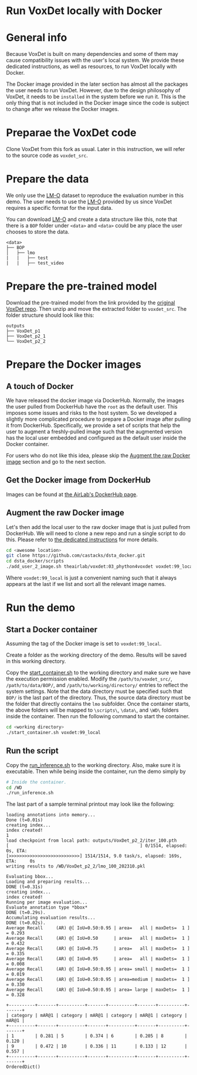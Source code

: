 # Run VoxDet locally with Docker

# General info

Because VoxDet is built on many dependencies and some of them may cause compatibility issues with the user's local system. We provide these dedicated instructions, as well as resources, to run VoxDet locally with Docker. 

The Docker image provided in the later section has almost all the packages the user needs to run VoxDet. However, due to the design philosophy of VoxDet, it needs to be `installed` in the system before we run it. This is the only thing that is not included in the Docker image since the code is subject to change after we release the Docker images.

# Preparae the VoxDet code

Clone VoxDet from this fork as usual. Later in this instruction, we will refer to the source code as `voxdet_src`.

# Prepare the data

We only use the [LM-O][lmo_dl] dataset to reproduce the evaluation number in this demo. The user needs to use the [LM-O][lmo_dl] provided by us since VoxDet requires a specific format for the input data.

[lmo_dl]: https://drive.google.com/file/d/1cY8gWF6t0IhEa0nLPVWfHMcPlfTNFPwe/view?usp=sharing

You can download [LM-O][lmo_dl] and create a data structure like this, note that there is a `BOP` folder under `<data>` and `<data>` could be any place the user chooses to store the data.

```shell
<data>
├── BOP
│   ├── lmo
|   |   ├── test
|   |   ├── test_video
```

# Prepare the pre-trained model

Download the pre-trained model from the link provided by the [original VoxDet repo][voxdet_ori_link]. Then unzip and move the extracted folder to `voxdet_src`. The folder structure should look like this: 

[voxdet_ori_link]: https://github.com/Jaraxxus-Me/VoxDet

```
outputs
├── VoxDet_p1
├── VoxDet_p2_1
└── VoxDet_p2_2
```

# Prepare the Docker images

## A touch of Docker

We have released the docker image via DockerHub. Normally, the images the user pulled from DockerHub have the `root` as the default user. This imposes some issues and risks to the host system. So we developed a slightly more complicated procedure to prepare a Docker image after pulling it from DockerHub. Specifically, we provide a set of scripts that help the user to augment a freshly-pulled image such that the augmented version has the local user embedded and configured as the default user inside the Docker container.

For users who do not like this idea, please skip the [Augment the raw Docker image](#augment-the-raw-docker-image) section and go to the next section.

## Get the Docker image from DockerHub

Images can be found at [the AirLab's DockerHub page](https://hub.docker.com/repository/docker/theairlab/voxdet/general).

## Augment the raw Docker image

Let's then add the local user to the raw docker image that is just pulled from DockerHub. We will need to clone a new repo and run a single script to do this. Please refer to [the dedicated instructions](https://github.com/castacks/dsta_docker#adding-the-host-user-to-an-image) for more details. 

```bash
cd <awesome location>
git clone https://github.com/castacks/dsta_docker.git
cd dsta_docker/scripts
./add_user_2_image.sh theairlab/voxdet:03_phython4voxdet voxdet:99_local
```

Where `voxdet:99_local` is just a convenient naming such that it always appears at the last if we list and sort all the relevant image names.

# Run the demo

## Start a Docker container
Assuming the tag of the Docker image is set to `voxdet:99_local`.

Create a folder as the working directory of the demo. Results will be saved in this working directory. 

Copy the [start_container.sh](../../docker/start_container.sh) to the working directory and make sure we have the execution permission enabled. Modify the `/path/to/voxdet_src/`, `/path/to/data/BOP/`, and `/path/to/working/directory/` entries to reflect the system settings. Note that the data directory must be specified such that `BOP/` is the last part of the directory. Thus, the source data directory must be the folder that directly contains the `lmo` subfolder. Once the container starts, the above folders will be mapped to `\scripts\`, `\data\`, and `\WD\` folders inside the container. Then run the following command to start the container. 

```bash
cd <working directory>
./start_container.sh voxdet:99_local
```

## Run the script

Copy the [run_inference.sh](../../docker/run_inference.sh) to the working directory. Also, make sure it is executable. Then while being inside the container, run the demo simply by

```bash
# Inside the container.
cd /WD
./run_inference.sh
```

The last part of a sample terminal printout may look like the following:

```
loading annotations into memory...
Done (t=0.01s)
creating index...
index created!
1
load checkpoint from local path: outputs/VoxDet_p2_2/iter_100.pth
[                                                  ] 0/1514, elapsed: 0s, ETA:
[>>>>>>>>>>>>>>>>>>>>>>>>>>>] 1514/1514, 9.0 task/s, elapsed: 169s, ETA:     0s
writing results to /WD/VoxDet_p2_2/lmo_100_202310.pkl

Evaluating bbox...
Loading and preparing results...
DONE (t=0.31s)
creating index...
index created!
Running per image evaluation...
Evaluate annotation type *bbox*
DONE (t=0.29s).
Accumulating evaluation results...
DONE (t=0.02s).
Average Recall     (AR) @[ IoU=0.50:0.95 | area=   all | maxDets=  1 ] = 0.293
Average Recall     (AR) @[ IoU=0.50      | area=   all | maxDets=  1 ] = 0.432
Average Recall     (AR) @[ IoU=0.75      | area=   all | maxDets=  1 ] = 0.335
Average Recall     (AR) @[ IoU=0.95      | area=   all | maxDets=  1 ] = 0.008
Average Recall     (AR) @[ IoU=0.50:0.95 | area= small | maxDets=  1 ] = 0.019
Average Recall     (AR) @[ IoU=0.50:0.95 | area=medium | maxDets=  1 ] = 0.330
Average Recall     (AR) @[ IoU=0.50:0.95 | area= large | maxDets=  1 ] = 0.328

+----------+-------+----------+-------+----------+-------+----------+-------+
| category | mAR@1 | category | mAR@1 | category | mAR@1 | category | mAR@1 |
+----------+-------+----------+-------+----------+-------+----------+-------+
| 1        | 0.281 | 5        | 0.374 | 6        | 0.205 | 8        | 0.120 |
| 9        | 0.472 | 10       | 0.336 | 11       | 0.133 | 12       | 0.557 |
+----------+-------+----------+-------+----------+-------+----------+-------+
OrderedDict()
```
